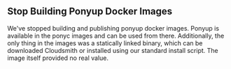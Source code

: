 ## Stop Building Ponyup Docker Images

We've stopped building and publishing ponyup docker images. Ponyup is available in the ponyc images and can be used from there. Additionally, the only thing in the images was a statically linked binary, which can be downloaded Cloudsmith or installed using our standard install script. The image itself provided no real value.


